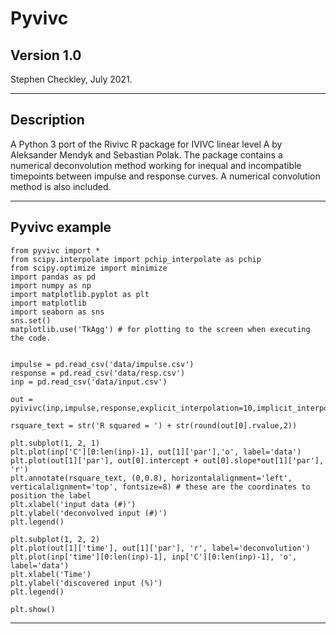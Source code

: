 # Pyvivc

## Version 1.0
Stephen Checkley, July 2021.

---

## Description
A Python 3 port of the Rivivc R package for IVIVC linear level A by Aleksander Mendyk and Sebastian Polak. The package contains a numerical deconvolution method working for inequal and incompatible timepoints between impulse and response curves. A numerical convolution method is also included.

---

## Pyvivc example

    from pyvivc import *
    from scipy.interpolate import pchip_interpolate as pchip
    from scipy.optimize import minimize
    import pandas as pd
    import numpy as np
    import matplotlib.pyplot as plt
    import matplotlib
    import seaborn as sns
    sns.set()
    matplotlib.use('TkAgg') # for plotting to the screen when executing the code.


    impulse = pd.read_csv('data/impulse.csv')
    response = pd.read_csv('data/resp.csv')
    inp = pd.read_csv('data/input.csv')

    out = pyivivc(inp,impulse,response,explicit_interpolation=10,implicit_interpolation=5)

    rsquare_text = str('R squared = ') + str(round(out[0].rvalue,2))

    plt.subplot(1, 2, 1)
    plt.plot(inp['C'][0:len(inp)-1], out[1]['par'],'o', label='data')
    plt.plot(out[1]['par'], out[0].intercept + out[0].slope*out[1]['par'], 'r')
    plt.annotate(rsquare_text, (0,0.8), horizontalalignment='left', verticalalignment='top', fontsize=8) # these are the coordinates to position the label
    plt.xlabel('input data (#)')
    plt.ylabel('deconvolved input (#)')
    plt.legend()

    plt.subplot(1, 2, 2)
    plt.plot(out[1]['time'], out[1]['par'], 'r', label='deconvolution')
    plt.plot(inp['time'][0:len(inp)-1], inp['C'][0:len(inp)-1], 'o', label='data')
    plt.xlabel('Time')
    plt.ylabel('discovered input (%)')
    plt.legend()

    plt.show()

---
